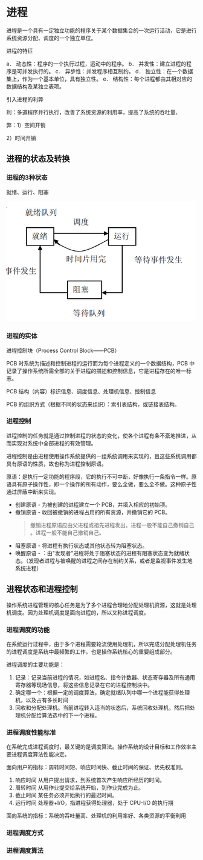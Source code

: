 # 进程

进程是一个具有一定独立功能的程序关于某个数据集合的一次运行活动，它是进行系统资源分配、调度的一个独立单位。

进程的特征

a． 动态性：程序的一个执行过程，运动中的程序。
b． 并发性：建立进程的程序是可并发执行的。
c． 异步性：并发程序相互制约。
d． 独立性：在一个数据集上，作为一个基本单位，具有独立性。
e． 结构性：每个进程都由其相对应的数据结构及某独立表项。

引入进程的利弊

利：多道程序并行执行，改善了系统资源的利用率，提高了系统的吞吐量、

弊：1）空间开销

2）时间开销

## 进程的状态及转换

### 进程的3种状态

就绪、运行、阻塞

![进程](/study/imgs/%E8%BF%9B%E7%A8%8B.png)

### 进程的实体

进程控制块（Process Control Block——PCB）

PCB 时系统为描述和控制进程的运行而为每个进程定义的一个数据结构，PCB 中记录了操作系统所需全部的关于进程的描述和控制信息，它是进程存在的唯一标志。

PCB 结构（内容）标识信息、调度信息、处理机信息、控制信息

PCB 的组织方式（根据不同的状态来组织）：索引表结构，或链接表结构。

### 进程控制

进程控制的任务就是通过控制进程的状态的变化，使各个进程有条不紊地推进，从而实现对系统中全部进程的有效管理。

进程控制是由进程使用操作系统提供的一组系统调用来实现的，且这些系统调用都具有原语的性质，故也称为进程控制原语。

原语：是执行一定功能的程序段，它的执行不可中断，好像执行一条指令一样。原语具有原子操作性，即一个操作的所有动作，要么全做，要么全不做。这种原子性通过屏蔽中断来实现。


- 创建原语 - 为被创建的进程建立一个 PCB，并填入相应的初始项。
- 撤销原语 - 收回被撤销的进程占用的所有资源，并撤销它的 PCB。
    >撤销进程原语应由父进程或祖先进程发出。进程一般不能自己撤销自己 。进程一般不能自己撤销自己。
- 阻塞原语 - 将进程有执行状态或其他状态转为阻塞状态。
- 唤醒原语 - ：由"发现者"进程将处于阻塞状态的进程有阻塞状态变为就绪状态。（发现者进程与被唤醒的进程之间存在制约关系，或者是监视事件发生地系统进程）

## 进程状态和进程控制

操作系统进程管理的核心任务是为了多个进程合理地分配处理机资源，这就是处理机调度。因为处理机调度是面向进程的，所以又称进程调度。

### 进程调度的功能
在系统运行过程中，由于多个进程需要轮流使用处理机，所以完成分配处理机任务的进程调度是系统中最频繁的工作，也是操作系统核心的重要组成部分。

进程调度的主要功能是：

1. 记录：记录当前进程的情况，如进程名、指令计数器、状态寄存器及所有通用寄存器等现场信息，将这些信息记录在它的进程控制块中。
2. 确定哪一个：根据一定的调度算法，确定就绪队列中哪一个进程能获得处理机，以及占有多长时间
3. 回收和分配处理机。当前进程转入适当的状态后，系统回收处理机，然后把处理机分配给算法选中的下一个进程。



### 进程调度性能标准

在系统完成进程调度时，最关键的是调度算法。操作系统的设计目标和工作效率主要进程调度算法性能决定。

面向用户的指标：周转时间短、响应时间快、截止时间的保证、优先权准则。

1. 响应时间 从用户提出请求，到系统首次产生响应所经历的时间。
2. 周转时间 从用作业提交给系统开始，到作业完成为止。
3. 截止时间 某任务必须开始执行的最迟时间。
4. 运行时间 处理器+I/O，指进程获得处理器，处于 CPU-I/O 的执行期

面向系统的指标：系统的吞吐量高、处理机的利用率好、各类资源的平衡利用


### 进程调度方式


### 进程调度算法



